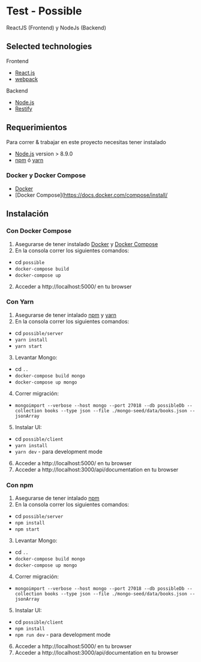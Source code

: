 # Test - Possible 
ReactJS (Frontend) y NodeJs (Backend)

## Selected technologies
Frontend
- [React.js](https://facebook.github.io/react/)
- [webpack](https://webpack.github.io/)

Backend

- [Node.js](https://nodejs.org/es/)
- [Restify](http://restify.com/)

## Requerimientos
Para correr & trabajar en este proyecto necesitas tener instalado
- [Node.js](http://nodejs.org/) version > 8.9.0
- [npm](https://www.npmjs.org/) ó [yarn](https://www.npmjs.com/package/yarn)

### Docker y Docker Compose
- [Docker](https://docs.docker.com/engine/installation/)
- [Docker Compose](https://docs.docker.com/compose/install/

## Instalación
### Con Docker Compose
1. Asegurarse de tener instalado [Docker](https://docs.docker.com/engine/installation/) y [Docker Compose](https://docs.docker.com/compose/install/)
2. En la consola correr los siguientes comandos:
- cd `possible`
- `docker-compose build`
- `docker-compose up`
2. Acceder a http://localhost:5000/ en tu browser

### Con Yarn
1. Asegurarse de tener intalado [npm](https://www.npmjs.org/) y [yarn](https://www.npmjs.com/package/yarn)
2. En la consola correr los siguientes comandos:

- cd `possible/server`
- `yarn install`
- `yarn start`

3. Levantar Mongo:
- cd `..`
- `docker-compose build mongo`
- `docker-compose up mongo`

4. Correr migración:
- `mongoimport --verbose --host mongo --port 27018 --db possibleDb --collection books --type json --file ./mongo-seed/data/books.json --jsonArray`

5. Instalar UI:
- cd `possible/client`
- `yarn install`
- `yarn dev` - para development mode

6. Acceder a http://localhost:5000/ en tu browser
7. Acceder a http://localhost:3000/api/documentation en tu browser

### Con npm
1. Asegurarse de tener intalado [npm](https://www.npmjs.org/)
2. En la consola correr los siguientes comandos:

- cd `possible/server`
- `npm install`
- `npm start`

3. Levantar Mongo:
- cd `..`
- `docker-compose build mongo`
- `docker-compose up mongo`

4. Correr migración:
- `mongoimport --verbose --host mongo --port 27018 --db possibleDb --collection books --type json --file ./mongo-seed/data/books.json --jsonArray`

5. Instalar UI:
- cd `possible/client`
- `npm install`
- `npm run dev` - para development mode

6. Acceder a http://localhost:5000/ en tu browser
7. Acceder a http://localhost:3000/api/documentation en tu browser
